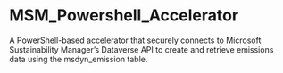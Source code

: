 # MSM_Powershell_Accelerator
A PowerShell-based accelerator that securely connects to Microsoft Sustainability Manager’s Dataverse API to create and retrieve emissions data using the msdyn_emission table.
